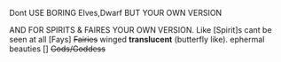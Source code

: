 Dont USE BORING Elves,Dwarf
BUT YOUR OWN VERSION

AND FOR SPIRITS & FAIRES YOUR OWN VERSION.
Like [Spirit]s cant be seen at all
[Fays] ~~Fairies~~ winged **translucent** (butterfly like). ephermal beauties
[]   ~~Gods/Goddess~~